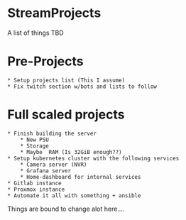 # StreamProjects
A list of things TBD


# Pre-Projects
    * Setup projects list (This I assume)
    * Fix twitch section w/bots and lists to follow

# Full scaled projects
    * Finish building the server
        * New PSU
        * Storage
        * Maybe  RAM (Is 32GiB enough??)
    * Setup kubernetes cluster with the following services
        * Camera server (NVR)
        * Grafana server
        * Home-dashboard for internal services
    * Gitlab instance
    * Proxmox instance
    * Automate it all with something + ansible

Things are bound to change alot here....

